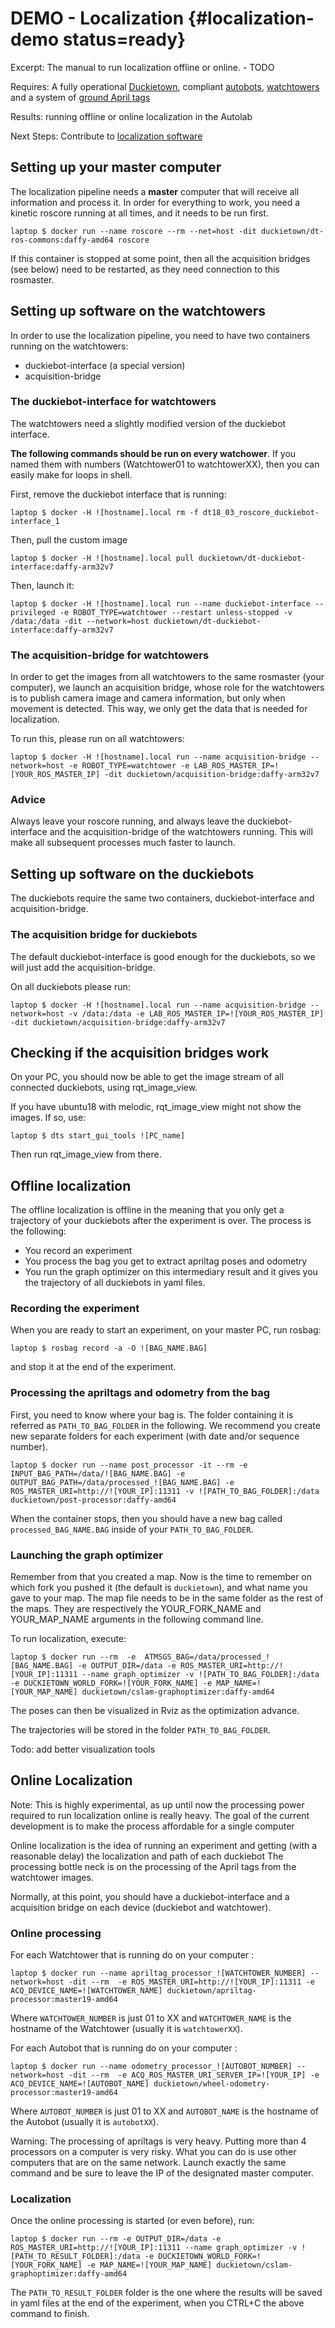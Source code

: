 # DEMO - Localization {#localization-demo status=ready}

Excerpt: The manual to run localization offline or online. - TODO

<div class='requirements' markdown="1">

Requires: A fully operational [Duckietown](+opmanual_duckietown#duckietowns), compliant [autobots](#autolab-autobot-specs), [watchtowers](#watchtower-hardware) and a system of [ground April tags](#localization-apriltags-specs)

Results: running offline or online localization in the Autolab

Next Steps: Contribute to [localization software](#autolab-localization-software)
</div>

<minitoc/>


## Setting up your master computer

The localization pipeline needs a __master__ computer that will receive all information and process it. In order for everything to work, you need a kinetic roscore running at all times, and it needs to be run first.

    laptop $ docker run --name roscore --rm --net=host -dit duckietown/dt-ros-commons:daffy-amd64 roscore

If this container is stopped at some point, then all the acquisition bridges (see below) need to be restarted, as they need connection to this rosmaster.

## Setting up software on the watchtowers

In order to use the localization pipeline, you need to have two containers running on the watchtowers: 

- duckiebot-interface (a special version)
- acquisition-bridge

### The duckiebot-interface for watchtowers

The watchtowers need a slightly modified version of the duckiebot interface.

**The following commands should be run on every watchower**. If you named them with numbers (Watchtower01 to watchtowerXX), then you can easily make for loops in shell.

First, remove the duckiebot interface that is running:

    laptop $ docker -H ![hostname].local rm -f dt18_03_roscore_duckiebot-interface_1

Then, pull the custom image

    laptop $ docker -H ![hostname].local pull duckietown/dt-duckiebot-interface:daffy-arm32v7

Then, launch it:

    laptop $ docker -H ![hostname].local run --name duckiebot-interface --privileged -e ROBOT_TYPE=watchtower --restart unless-stopped -v /data:/data -dit --network=host duckietown/dt-duckiebot-interface:daffy-arm32v7

### The acquisition-bridge for watchtowers

In order to get the images from all watchtowers to the same rosmaster (your computer), we launch an acquisition bridge, whose role for the watchtowers is to publish camera image and camera information, but only when movement is detected. This way, we only get the data that is needed for localization.

To run this, please run on all watchtowers:

    laptop $ docker -H ![hostname].local run --name acquisition-bridge --network=host -e ROBOT_TYPE=watchtower -e LAB_ROS_MASTER_IP=![YOUR_ROS_MASTER_IP] -dit duckietown/acquisition-bridge:daffy-arm32v7

### Advice

Always leave your roscore running, and always leave the duckiebot-interface and the acquisition-bridge of the watchtowers running. This will make all subsequent processes much faster to launch.

## Setting up software on the duckiebots

The duckiebots require the same two containers, duckiebot-interface and acquisition-bridge.

### The acquisition bridge for duckiebots

The default duckiebot-interface is good enough for the duckiebots, so we will just add the acquisition-bridge.

On all duckiebots please run:

    laptop $ docker -H ![hostname].local run --name acquisition-bridge --network=host -v /data:/data -e LAB_ROS_MASTER_IP=![YOUR_ROS_MASTER_IP] -dit duckietown/acquisition-bridge:daffy-arm32v7

## Checking if the acquisition bridges work

On your PC, you should now be able to get the image stream of all connected duckiebots, using rqt_image_view.

If you have ubuntu18 with melodic, rqt_image_view might not show the images. If so, use:

    laptop $ dts start_gui_tools ![PC_name]

Then run rqt_image_view from there.

## Offline localization

The offline localization is offline in the meaning that you only get a trajectory of your duckiebots after the experiment is over. 
The process is the following:

- You record an experiment
- You process the bag you get to extract apriltag poses and odometry
- You run the graph optimizer on this intermediary result and it gives you the trajectory of all duckiebots in yaml files.

### Recording the experiment

When you are ready to start an experiment, on your master PC, run rosbag:

    laptop $ rosbag record -a -O ![BAG_NAME.BAG]

and stop it at the end of the experiment.

### Processing the apriltags and odometry from the bag

First, you need to know where your bag is. The folder containing it is referred as `PATH_TO_BAG_FOLDER` in the following. We recommend you create new separate folders for each experiment (with date and/or sequence number).

    laptop $ docker run --name post_processor -it --rm -e INPUT_BAG_PATH=/data/![BAG_NAME.BAG] -e OUTPUT_BAG_PATH=/data/processed_![BAG_NAME.BAG] -e ROS_MASTER_URI=http://![YOUR_IP]:11311 -v ![PATH_TO_BAG_FOLDER]:/data duckietown/post-processor:daffy-amd64

When the container stops, then you should have a new bag called `processed_BAG_NAME.BAG` inside of your `PATH_TO_BAG_FOLDER`.

### Launching the graph optimizer

Remember from [](#autolab-map-making) that you created a map. Now is the time to remember on which fork you pushed it (the default is `duckietown`), and what name you gave to your map. The map file needs to be in the same folder as the rest of the maps. They are respectively the YOUR_FORK_NAME and YOUR_MAP_NAME arguments in the following command line.

To run localization, execute:

    laptop $ docker run --rm  -e  ATMSGS_BAG=/data/processed_![BAG_NAME.BAG] -e OUTPUT_DIR=/data -e ROS_MASTER_URI=http://![YOUR_IP]:11311 --name graph_optimizer -v ![PATH_TO_BAG_FOLDER]:/data -e DUCKIETOWN_WORLD_FORK=![YOUR_FORK_NAME] -e MAP_NAME=![YOUR_MAP_NAME] duckietown/cslam-graphoptimizer:daffy-amd64

The poses can then be visualized in Rviz as the optimization advance.

The trajectories will be stored in the folder `PATH_TO_BAG_FOLDER`.

Todo: add better visualization tools

## Online Localization

Note: This is highly experimental, as up until now the processing power required to run localization online is really heavy. The goal of the current development is to make the process affordable for a single computer

Online localization is the idea of running an experiment and getting (with a reasonable delay) the localization and path of each duckiebot
The processing bottle neck is on the processing of the April tags from the watchtower images.

Normally, at this point, you should have a duckiebot-interface and a acquisition bridge on each device (duckiebot and watchtower).

### Online processing

For each Watchtower that is running do on your computer :

    laptop $ docker run --name apriltag_processor_![WATCHTOWER_NUMBER] --network=host -dit --rm  -e ROS_MASTER_URI=http://![YOUR_IP]:11311 -e ACQ_DEVICE_NAME=![WATCHTOWER_NAME] duckietown/apriltag-processor:master19-amd64

Where `WATCHTOWER_NUMBER` is just 01 to XX and `WATCHTOWER_NAME` is the hostname of the Watchtower (usually it is `watchtowerXX`).

For each Autobot that is running do on your computer :

    laptop $ docker run --name odometry_processor_![AUTOBOT_NUMBER] --network=host -dit --rm  -e ACQ_ROS_MASTER_URI_SERVER_IP=![YOUR_IP] -e ACQ_DEVICE_NAME=![AUTOBOT_NAME] duckietown/wheel-odometry-processor:master19-amd64

Where `AUTOBOT_NUMBER` is just 01 to XX and `AUTOBOT_NAME` is the hostname of the Autobot (usually it is `autobotXX`).

Warning: The processing of apriltags is very heavy. Putting more than 4 processors on a computer is very risky. What you can do is use other computers that are on the same network. Launch exactly the same command and be sure to leave the IP of the designated master computer.

### Localization

Once the online processing is started (or even before), run:

    laptop $ docker run --rm -e OUTPUT_DIR=/data -e ROS_MASTER_URI=http://![YOUR_IP]:11311 --name graph_optimizer -v ![PATH_TO_RESULT_FOLDER]:/data -e DUCKIETOWN_WORLD_FORK=![YOUR_FORK_NAME] -e MAP_NAME=![YOUR_MAP_NAME] duckietown/cslam-graphoptimizer:daffy-amd64

The `PATH_TO_RESULT_FOLDER` folder is the one where the results will be saved in yaml files at the end of the experiment, when you CTRL+C the above command to finish.
